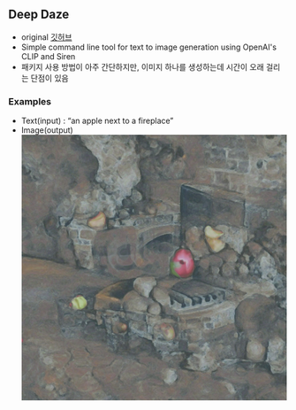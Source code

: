 ## Deep Daze

- original [깃허브](https://github.com/lucidrains/deep-daze)
- Simple command line tool for text to image generation using OpenAI's CLIP and Siren
- 패키지 사용 방법이 아주 간단하지만, 이미지 하나를 생성하는데 시간이 오래 걸리는 단점이 있음

### Examples

- Text(input) : “an apple next to a fireplace”
- Image(output)  
![](./an_apple_next_to_a_fireplace.000106.jpg)
